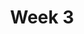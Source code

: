 ---
title: Week 3
weekNumber: 3
days:
  - date: 2020-02-04
    events:
      "**Lecture**{: .label .label } Pandas":
        "[Ch. 3](https://www.textbook.ds100.org/ch/03/pandas_intro.html)"
      "**Lab**{: .label .label-lab } [Lab 2](http://data100.datahub.berkeley.edu/hub/user-redirect/git-sync?repo=https://github.com/DS-100/sp20&subPath=lab/lab02/) (due Feb. 10)":
  - date: 2020-02-06
    events:
      "**Lecture**{: .label .label } Data Cleaning and EDA":
        "[Ch. 4](https://www.textbook.ds100.org/ch/04/eda_intro.html), [Ch. 5](https://www.textbook.ds100.org/ch/05/cleaning_structure.html)"
  - date: 2019-02-07
    events:
      "**Discussion**{: .label .label-disc } Discussion 3":
---